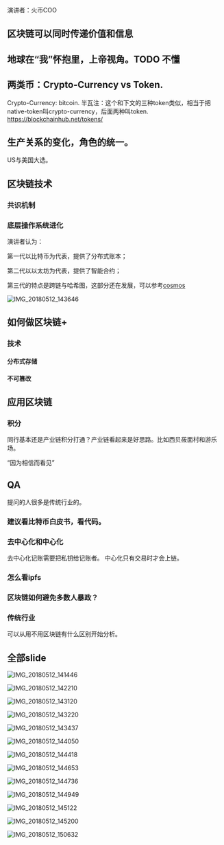 
演讲者：火币COO

## 区块链可以同时传递价值和信息

## 地球在“我”怀抱里，上帝视角。TODO 不懂

## 两类币：Crypto-Currency vs Token.
Crypto-Currency: bitcoin.
半瓦注：这个和下文的三种token类似，相当于把native-token叫crypto-currency，后面两种叫token. <https://blockchainhub.net/tokens/>

## 生产关系的变化，角色的统一。
US与美国大选。

## 区块链技术
### 共识机制
### 底层操作系统进化

演讲者认为：

第一代以比特币为代表，提供了分布式账本；

第二代以以太坊为代表，提供了智能合约；

第三代的特点是跨链与哈希图，这部分还在发展，可以参考[cosmos](https://cosmos.network/intro)

![IMG_20180512_143646](http://opuclx9sq.bkt.clouddn.com/2018-05-14-024507.jpg)

## 如何做区块链+
### 技术
#### 分布式存储
#### 不可篡改

## 应用区块链
### 积分
同行基本还是产业链积分打通？产业链看起来是好思路。比如西贝莜面村和游乐场。

“因为相信而看见”

## QA
提问的人很多是传统行业的。
### 建议看比特币白皮书，看代码。

### 去中心化和中心化
去中心化记账需要把私钥给记账者。
中心化只有交易时才会上链。

### 怎么看ipfs

### 区块链如何避免多数人暴政？

### 传统行业
可以从用不用区块链有什么区别开始分析。

## 全部slide

![IMG_20180512_141446](http://opuclx9sq.bkt.clouddn.com/2018-05-14-024509.jpg)

![IMG_20180512_142210](http://opuclx9sq.bkt.clouddn.com/2018-05-14-24507.jpg)

![IMG_20180512_143120](http://opuclx9sq.bkt.clouddn.com/2018-05-14-24516.jpg)

![IMG_20180512_143220](http://opuclx9sq.bkt.clouddn.com/2018-05-14-024514.jpg)

![IMG_20180512_143437](http://opuclx9sq.bkt.clouddn.com/2018-05-14-024506.jpg)



![IMG_20180512_144050](http://opuclx9sq.bkt.clouddn.com/2018-05-14-024505.jpg)

![IMG_20180512_144418](http://opuclx9sq.bkt.clouddn.com/2018-05-14-024515.jpg)

![IMG_20180512_144653](http://opuclx9sq.bkt.clouddn.com/2018-05-14-024516.jpg)

![IMG_20180512_144736](http://opuclx9sq.bkt.clouddn.com/2018-05-14-024510.jpg)

![IMG_20180512_144949](http://opuclx9sq.bkt.clouddn.com/2018-05-14-24513.jpg)

![IMG_20180512_145122](http://opuclx9sq.bkt.clouddn.com/2018-05-14-024508.jpg)

![IMG_20180512_145200](http://opuclx9sq.bkt.clouddn.com/2018-05-14-024511.jpg)

![IMG_20180512_150632](http://opuclx9sq.bkt.clouddn.com/2018-05-14-24510.jpg)